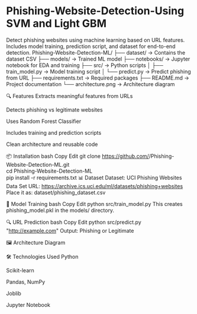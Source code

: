 # Phishing-Website-Detection-Using SVM and Light GBM
Detect phishing websites using machine learning based on URL features. Includes model training, prediction script, and dataset for end-to-end detection.
Phishing-Website-Detection-ML/
├── dataset/ → Contains the dataset CSV
├── models/ → Trained ML model
├── notebooks/ → Jupyter notebook for EDA and training
├── src/ → Python scripts
│ ├── train_model.py → Model training script
│ └── predict.py → Predict phishing from URL
├── requirements.txt → Required packages
├── README.md → Project documentation
└── architecture.png → Architecture diagram

🔍 Features
Extracts meaningful features from URLs

Detects phishing vs legitimate websites

Uses Random Forest Classifier

Includes training and prediction scripts

Clean architecture and reusable code

📦 Installation
bash
Copy
Edit
git clone https://github.com/<your-username>/Phishing-Website-Detection-ML.git  
cd Phishing-Website-Detection-ML  
pip install -r requirements.txt
📊 Dataset
Dataset: UCI Phishing Websites Data Set
URL: https://archive.ics.uci.edu/ml/datasets/phishing+websites
Place it as: dataset/phishing_dataset.csv

🧠 Model Training
bash
Copy
Edit
python src/train_model.py
This creates phishing_model.pkl in the models/ directory.

🔍 URL Prediction
bash
Copy
Edit
python src/predict.py "http://example.com"
Output: Phishing or Legitimate

🖼️ Architecture Diagram

🛠️ Technologies Used
Python

Scikit-learn

Pandas, NumPy

Joblib

Jupyter Notebook
